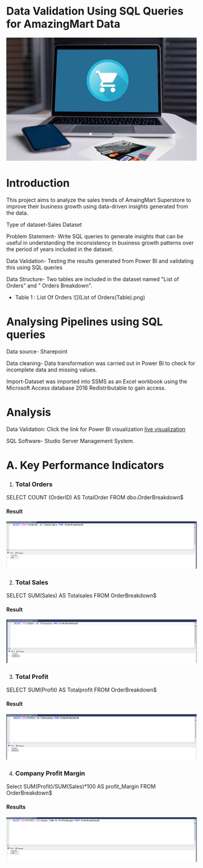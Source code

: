 # Data Validation Using SQL Queries for AmazingMart Data

![](Image_Intro.jpg)

# Introduction

This project aims to analyze the sales trends of AmaingMart Superstore to improve their business growth using data-driven insights generated from the data.

Type of dataset-Sales Dataset

Problem Statement- Write SQL queries to generate insights that can be useful in  understanding the inconsistency in business growth patterns over the period of years included in the dataset.
 
Data Validation- Testing the results generated from Power BI and validating this using  SQL queries 

Data Structure- Two tables are included in the dataset named "List of Orders" and " Orders Breakdown".

- Table 1 : List Of Orders ![](List of Orders(Table).png)


# Analysing Pipelines using SQL queries 

Data source- Sharepoint

Data cleaning- Data transformation was carried out in Power BI to check for incomplete data and missing values.

Import-Dataset was imported into SSMS as an Excel workbook using the Microsoft Access database 2016 Redistributable to gain access.



# Analysis 

Data Validation: Click the link for Power BI visualization [live visualization](https://app.powerbi.com/groups/me/reports/b5d02386-ee1f-4e0d-9377-2dde1ee5a59b/ReportSectioneb36539ae679103d20f1?experience=power-bi)

SQL Software- Studio Server Management System.

 
 # A. Key Performance Indicators 

1. ### Total Orders

SELECT COUNT (OrderID) AS TotalOrder FROM dbo.OrderBreakdown$

#### Result

![](TotalOrders.png)

2. ### Total Sales

SELECT SUM(Sales) AS Totalsales FROM OrderBreakdown$

#### Result

![](Totalsales.png)

3. ### Total Profit

SELECT SUM(Profit)  AS Totalprofit FROM OrderBreakdown$

#### Result

![](TotalProfit.png)

4. ### Company Profit Margin

Select SUM(Profit)/SUM(Sales)*100 AS profit_Margin FROM OrderBreakdown$

#### Results

![](CompanyProfitMargin.png)





   

